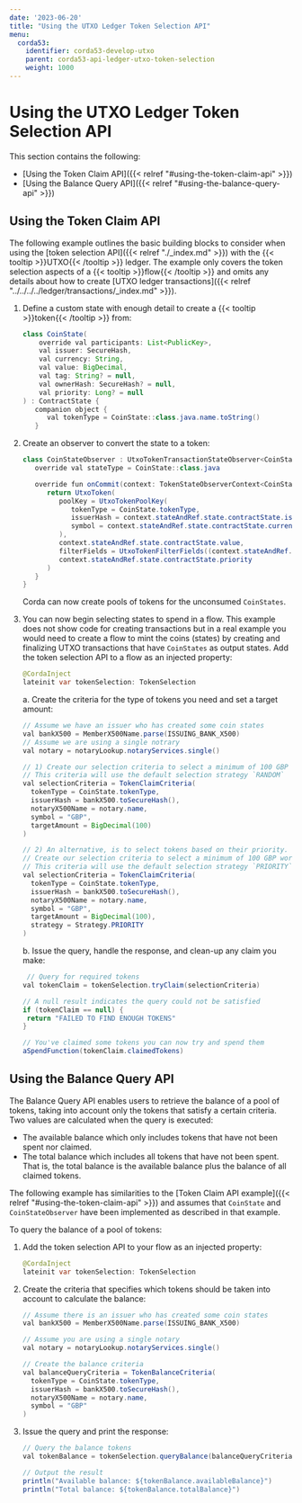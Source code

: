 ```yaml
---
date: '2023-06-20'
title: "Using the UTXO Ledger Token Selection API"
menu:
  corda53:
    identifier: corda53-develop-utxo
    parent: corda53-api-ledger-utxo-token-selection
    weight: 1000
---
```


# Using the UTXO Ledger Token Selection API
This section contains the following:
* [Using the Token Claim API]({{< relref "#using-the-token-claim-api" >}})
* [Using the Balance Query API]({{< relref "#using-the-balance-query-api" >}})


## Using the Token Claim API

The following example outlines the basic building blocks to consider when using the [token selection API]({{< relref "./_index.md" >}}) with the {{< tooltip >}}UTXO{{< /tooltip >}} ledger. The example only covers the token selection aspects of a {{< tooltip >}}flow{{< /tooltip >}} and omits any details about how to create [UTXO ledger transactions]({{< relref "../../../../ledger/transactions/_index.md" >}}).

1. Define a custom state with enough detail to create a {{< tooltip >}}token{{< /tooltip >}} from:
   ```java
   class CoinState(
       override val participants: List<PublicKey>,
       val issuer: SecureHash,
       val currency: String,
       val value: BigDecimal,
       val tag: String? = null,
       val ownerHash: SecureHash? = null,
       val priority: Long? = null
   ) : ContractState {
      companion object {
         val tokenType = CoinState::class.java.name.toString()
      }
2. Create an observer to convert the state to a token:
   ```java
   class CoinStateObserver : UtxoTokenTransactionStateObserver<CoinState> {
      override val stateType = CoinState::class.java

      override fun onCommit(context: TokenStateObserverContext<CoinState>): UtxoToken {
         return UtxoToken(
            poolKey = UtxoTokenPoolKey(
               tokenType = CoinState.tokenType,
               issuerHash = context.stateAndRef.state.contractState.issuer,
               symbol = context.stateAndRef.state.contractState.currency
            ),
            context.stateAndRef.state.contractState.value,
            filterFields = UtxoTokenFilterFields((context.stateAndRef.state.contractState.tag, context.stateAndRef.state.contractState.ownerHash),
            context.stateAndRef.state.contractState.priority
         )
      }
   }
   ```

   Corda can now create pools of tokens for the unconsumed `CoinStates`.

3. You can now begin selecting states to spend in a flow. This example does not show code for creating transactions but in a real example you would need to create a flow to mint the coins (states) by creating and finalizing UTXO transactions that have `CoinStates` as output states. Add the token selection API to a flow as an injected property:
   ```java
   @CordaInject
   lateinit var tokenSelection: TokenSelection
   ```

   a. Create the criteria for the type of tokens you need and set a target amount:

      ```java
      // Assume we have an issuer who has created some coin states
      val bankX500 = MemberX500Name.parse(ISSUING_BANK_X500)
      // Assume we are using a single notrary
      val notary = notaryLookup.notaryServices.single()

      // 1) Create our selection criteria to select a minimum of 100 GBP worth of coins
      // This criteria will use the default selection strategy `RANDOM`
      val selectionCriteria = TokenClaimCriteria(
        tokenType = CoinState.tokenType,
        issuerHash = bankX500.toSecureHash(),
        notaryX500Name = notary.name,
        symbol = "GBP",
        targetAmount = BigDecimal(100)
      )

      // 2) An alternative, is to select tokens based on their priority.
      // Create our selection criteria to select a minimum of 100 GBP worth of coins selecting the coins with the highest priority.
      // This criteria will use the default selection strategy `PRIORITY`
      val selectionCriteria = TokenClaimCriteria(
        tokenType = CoinState.tokenType,
        issuerHash = bankX500.toSecureHash(),
        notaryX500Name = notary.name,
        symbol = "GBP",
        targetAmount = BigDecimal(100),
        strategy = Strategy.PRIORITY
      )
      ```

   b. Issue the query, handle the response, and clean-up any claim you make:

      ```java
       // Query for required tokens
      val tokenClaim = tokenSelection.tryClaim(selectionCriteria)

      // A null result indicates the query could not be satisfied
      if (tokenClaim == null) {
       return "FAILED TO FIND ENOUGH TOKENS"
      }

      // You've claimed some tokens you can now try and spend them
      aSpendFunction(tokenClaim.claimedTokens)
      ```

## Using the Balance Query API

The Balance Query API enables users to retrieve the balance of a pool of tokens, taking into account only the tokens that satisfy a certain criteria. Two values are calculated when the query is executed:
* The available balance which only includes tokens that have not been spent nor claimed.
* The total balance which includes all tokens that have not been spent. That is, the total balance is the available balance plus the balance of all claimed tokens.

The following example has similarities to the [Token Claim API example]({{< relref "#using-the-token-claim-api" >}}) and assumes that `CoinState` and `CoinStateObserver` have been implemented as described in that example.

To query the balance of a pool of tokens:

1. Add the token selection API to your flow as an injected property:
   ```java
   @CordaInject
   lateinit var tokenSelection: TokenSelection
   ```
2. Create the criteria that specifies which tokens should be taken into account to calculate the balance:
   ```java
   // Assume there is an issuer who has created some coin states
   val bankX500 = MemberX500Name.parse(ISSUING_BANK_X500)

   // Assume you are using a single notary
   val notary = notaryLookup.notaryServices.single()

   // Create the balance criteria
   val balanceQueryCriteria = TokenBalanceCriteria(
     tokenType = CoinState.tokenType,
     issuerHash = bankX500.toSecureHash(),
     notaryX500Name = notary.name,
     symbol = "GBP"
   )
   ```
3. Issue the query and print the response:
   ```java
   // Query the balance tokens
   val tokenBalance = tokenSelection.queryBalance(balanceQueryCriteria)!!

   // Output the result
   println("Available balance: ${tokenBalance.availableBalance}")
   println("Total balance: ${tokenBalance.totalBalance}")
   ```
